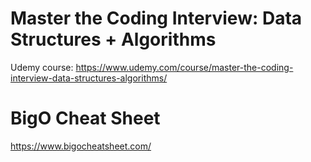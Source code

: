 # Master the Coding Interview: Data Structures + Algorithms
Udemy course: https://www.udemy.com/course/master-the-coding-interview-data-structures-algorithms/

# BigO Cheat Sheet
https://www.bigocheatsheet.com/
